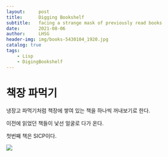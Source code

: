 ```yaml
---
layout:     post
title:      Digging Bookshelf
subtitle:   facing a strange mask of previously read books
date:       2021-08-06
author:     LHSG
header-img: img/books-5430104_1920.jpg
catalog: true
tags:
    - Lisp
    - DigingBookshelf
---
```

# 책장 파먹기
냉장고 파먹기처럼 책장에 쌓여 있는 책을 하나씩 꺼내보기로 한다.

이전에 읽었던 책들이 낯선 얼굴로 다가 온다.

첫번째 책은 SICP이다.

<img src='{{ "/img/book-sicp.png" | relative_url }}'/>
